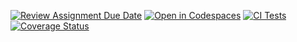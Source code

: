 [![Review Assignment Due Date](https://classroom.github.com/assets/deadline-readme-button-22041afd0340ce965d47ae6ef1cefeee28c7c493a6346c4f15d667ab976d596c.svg)](https://classroom.github.com/a/nao75Rei)
[![Open in Codespaces](https://classroom.github.com/assets/launch-codespace-2972f46106e565e64193e422d61a12cf1da4916b45550586e14ef0a7c637dd04.svg)](https://classroom.github.com/open-in-codespaces?assignment_repo_id=18690726)
[![CI Tests](https://github.com/ULL-ESIT-INF-DSI-2425/prct07-witcher-datamodel-grouph/actions/workflows/ci.yml/badge.svg)](https://github.com/ULL-ESIT-INF-DSI-2425/prct07-witcher-datamodel-grouph/actions/workflows/ci.yml)
[![Coverage Status](https://coveralls.io/repos/github/ULL-ESIT-INF-DSI-2425/prct07-witcher-datamodel-grouph/badge.svg?branch=main)](https://coveralls.io/github/ULL-ESIT-INF-DSI-2425/prct07-witcher-datamodel-grouph?branch=main)
